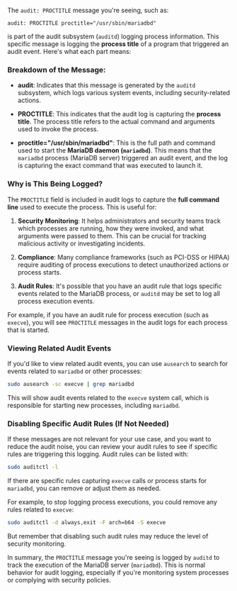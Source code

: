 The `audit: PROCTITLE` message you're seeing, such as:

```
audit: PROCTITLE proctitle="/usr/sbin/mariadbd"
```

is part of the audit subsystem (`auditd`) logging process information. This specific message is logging the **process title** of a program that triggered an audit event. Here's what each part means:

### Breakdown of the Message:

- **audit**: Indicates that this message is generated by the `auditd` subsystem, which logs various system events, including security-related actions.

- **PROCTITLE**: This indicates that the audit log is capturing the **process title**. The process title refers to the actual command and arguments used to invoke the process.

- **proctitle="/usr/sbin/mariadbd"**: This is the full path and command used to start the **MariaDB daemon (`mariadbd`)**. This means that the `mariadbd` process (MariaDB server) triggered an audit event, and the log is capturing the exact command that was executed to launch it.

### Why is This Being Logged?

The `PROCTITLE` field is included in audit logs to capture the **full command line** used to execute the process. This is useful for:

1. **Security Monitoring**: It helps administrators and security teams track which processes are running, how they were invoked, and what arguments were passed to them. This can be crucial for tracking malicious activity or investigating incidents.
  
2. **Compliance**: Many compliance frameworks (such as PCI-DSS or HIPAA) require auditing of process executions to detect unauthorized actions or process starts.

3. **Audit Rules**: It's possible that you have an audit rule that logs specific events related to the MariaDB process, or `auditd` may be set to log all process execution events.

For example, if you have an audit rule for process execution (such as `execve`), you will see `PROCTITLE` messages in the audit logs for each process that is started.

### Viewing Related Audit Events

If you'd like to view related audit events, you can use `ausearch` to search for events related to `mariadbd` or other processes:

```bash
sudo ausearch -sc execve | grep mariadbd
```

This will show audit events related to the `execve` system call, which is responsible for starting new processes, including `mariadbd`.

### Disabling Specific Audit Rules (If Not Needed)

If these messages are not relevant for your use case, and you want to reduce the audit noise, you can review your audit rules to see if specific rules are triggering this logging. Audit rules can be listed with:

```bash
sudo auditctl -l
```

If there are specific rules capturing `execve` calls or process starts for `mariadbd`, you can remove or adjust them as needed.

For example, to stop logging process executions, you could remove any rules related to `execve`:

```bash
sudo auditctl -d always,exit -F arch=b64 -S execve
```

But remember that disabling such audit rules may reduce the level of security monitoring.

In summary, the `PROCTITLE` message you're seeing is logged by `auditd` to track the execution of the MariaDB server (`mariadbd`). This is normal behavior for audit logging, especially if you're monitoring system processes or complying with security policies.
